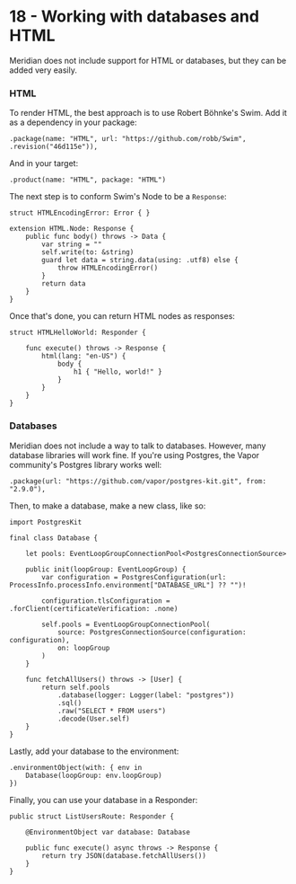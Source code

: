 # 18 - Working with databases and HTML

Meridian does not include support for HTML or databases, but they can be added very easily.

### HTML

To render HTML, the best approach is to use Robert Böhnke's Swim. Add it as a dependency in your package:

    .package(name: "HTML", url: "https://github.com/robb/Swim", .revision("46d115e")),

And in your target:

    .product(name: "HTML", package: "HTML")

The next step is to conform Swim's Node to be a `Response`:

    struct HTMLEncodingError: Error { }
    
    extension HTML.Node: Response {
        public func body() throws -> Data {
            var string = ""
            self.write(to: &string)
            guard let data = string.data(using: .utf8) else {
                throw HTMLEncodingError()
            }
            return data
        }
    }

Once that's done, you can return HTML nodes as responses:

    struct HTMLHelloWorld: Responder {
        
        func execute() throws -> Response {
            html(lang: "en-US") {
                body {
                    h1 { "Hello, world!" }
                }
            }
        }
    }

### Databases

Meridian does not include a way to talk to databases. However, many database libraries will work fine. If you're using Postgres, the Vapor community's Postgres library works well:

    .package(url: "https://github.com/vapor/postgres-kit.git", from: "2.9.0"),

Then, to make a database, make a new class, like so:

    import PostgresKit
    
    final class Database {
    
        let pools: EventLoopGroupConnectionPool<PostgresConnectionSource>

        public init(loopGroup: EventLoopGroup) {
            var configuration = PostgresConfiguration(url: ProcessInfo.processInfo.environment["DATABASE_URL"] ?? "")!

            configuration.tlsConfiguration = .forClient(certificateVerification: .none)

            self.pools = EventLoopGroupConnectionPool(
                source: PostgresConnectionSource(configuration: configuration),
                on: loopGroup
            )
        }
        
        func fetchAllUsers() throws -> [User] {
            return self.pools
                .database(logger: Logger(label: "postgres"))
                .sql()
                .raw("SELECT * FROM users")
                .decode(User.self)
        }
    }

Lastly, add your database to the environment:

    .environmentObject(with: { env in
        Database(loopGroup: env.loopGroup)
    })

Finally, you can use your database in a Responder:

    public struct ListUsersRoute: Responder {
        
        @EnvironmentObject var database: Database
    
        public func execute() async throws -> Response {
            return try JSON(database.fetchAllUsers())
        }
    }
